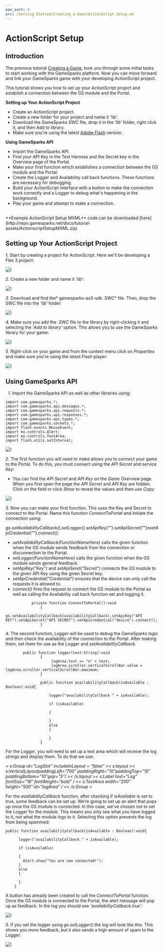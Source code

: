 ```yaml
---
nav_sort: 4
src: /Getting Started/Creating a Game/ActionScript Setup.md
---
```


# ActionScript Setup

## Introduction

The previous tutorial [Creating a Game](./README.md), took you through some initial tasks to start working with the GameSparks platform. Now you can move forward and link your GameSparks game with your developing ActionScript project.

This tutorial shows you how to set up your ActionScript project and establish a connection between the GS module and the Portal.

**Setting up Your ActionScript Project**

  * Create an ActionScript project.
  * Create a new folder for your project and name it 'lib'.
  * Download the GameSparks SWC file, drop it in the _'lib'_ folder, right click it, and then Add to library.
  * Make sure you're using the latest [Adobe Flash](https://get.adobe.com/flashplayer) version.

**Using GameSparks API**

  * Import the GameSparks API.
  * Find your API Key in the Test Harness and the Secret key in the Overview page of the Portal.
  * Make your first function which establishes a connection between the GS module and the Portal.
  * Create the Logger and Availability call back functions. These functions are necessary for debugging.
  * Build your ActionScript interface with a button to make the connection work correctly and a Logger to debug what's happening in the background.
  * Play your game and attempt to make a connection.

</br>
**Example ActionScript Setup MXML** code can be downloaded [here](http://repo.gamesparks.net/docs/tutorial-assets/ActionscriptSetupMXML.zip)

## Setting up Your ActionScript Project

*1.* Start by creating a project for ActionScript. Here we'll be developing a Flex 3 project:

![l](img/AS/1.png)

*2.* Create a new folder and name it *'lib'*:

![l](img/AS/2.png)

*3.* Download and find the* gamesparks-as3-sdk .SWC* file. Then, drop the SWC file into the *'lib'* folder:

![l](img/AS/3.png)

*4.* Make sure you add the *.SWC* file to the library by right-clicking it and selecting the '*Add to library'* option. This allows you to use the GameSparks library for your game:

![l](img/AS/4.png)

*5.* Right-click on your game and from the context menu click on *Properties* and make sure you're using the latest Flash player:

![l](img/AS/5.gif)
 

## Using GameSparks API

 
*1.* Import the GameSparks API as well as other libraries using:

```
import com.gamesparks.*;  
import com.gamesparks.api.messages.*;  
import com.gamesparks.api.requests.*;  
import com.gamesparks.api.responses.*;  
import com.gamesparks.api.types.*;  
import com.gamesparks.sockets.*;  
import flash.events.MouseEvent;  
import mx.controls.Alert;  
import mx.controls.TextArea;    
import flash.utils.setInterval;

```

![l](img/AS/6.png)

*2.* The first function you will need to make allows you to connect your game to the Portal. To do this, you must connect using the *API Secret* and *service Key*:

* You can find the *API Secret* and *API Key* on the *Game Overview* page. When you first open the page the *API Secret* and *API Key* are hidden. Click on the field or click *Show* to reveal the values and then use *Copy*:

![l](img/AS/13.png)

*3.* Now you can make your first function. This uses the Key and Secret to connect to the Portal. Name this function *ConnectToPortal* and initiate the connection using:

*gs.setAvailabilityCallback().setLogger().setApiKey("").setApiSecret("")ssetApiCredential("").connect();*

  * *setAvailabilityCallback(FunctionNameHere)* calls the given function when the GS module sends feedback from the connection or disconnection to the Portal.
  * *setLogger(FunctionNameHere)* calls the given function when the GS module sends general feedback.
  * *setApiKey("Key")* and *setApiSeret("Secret")* connects the GS module to the given API Key using the given Secret key.
  * *setApiCredential("Credential")* ensures that the device can only call the requests it is allowed to.
  * *connect()* fires the request to connect the GS module to the Portal as well as calling the Availability call back function set and logging it.

```
    		private function ConnectToPortal():void
    			{
    				gs.setAvailabilityCallback(availabilityCallback).setApiKey("API KEY").setApiSecret("API SECRET").setApiCredential("device").connect();
    			}
```

*4.* The second function, *Logger* will be used to debug the GameSparks logic and then check the availability of the connection to the Portal. After making them, set them for use as the Logger and *setAvailabilityCallback*.

```
    	public function logger(text:String):void
    			{
    				 logArea.text += "n" + text;
    				 logArea.scroller.verticalScrollBar.value = logArea.scroller.verticalScrollBar.maximum;
    			}

    			public function availabilityCallback(isAvailable : Boolean):void{

    				logger("availabilityCallback " + isAvailable);

    				if (isAvailable)

    				{

    				}					
    				else
    				{

    				}
    			}
```

For the *Logger*, you will need to set up a text area which will receive the log strings and display them. To do that we use:

*< s:Group id=”LogSlot” includeInLayout = “false” >< s:layout >< s:VerticalLayoutpaddingLeft=”700″ paddingRight=”10″paddingTop=”10″ paddingBottom=”10″gap=”5″/ >< /s:layout >< s:Label text=”Log” fontSize=”18″ fontWeight=”bold” / >< s:TextArea width=”200″ height=”500″ id=”logArea” / >< /s:Group >*

For the *availabilityCallback* function, after checking if *isAvailable* is set to true, some feedback can be set up. We’re going to set up an alert that pops up once the GS module is connected. In this case, we've chosen not to set the Logger for the *module*. This means you only see what you have logged to it, not what the module logs to it. Selecting this option prevents the log from being spammed:

```
public function availabilityCallback(isAvailable : Boolean):void{

      logger("availabilityCallback " + isAvailable);

      if (isAvailable)

      {
        Alert.show("You are now connected!");
      }					
      else
      {

      }
    }

```

A button has already been created to call the *ConnectToPortal* function. Once the GS module is connected to the Portal, the alert message will pop up as feedback. In the log you should see *'availabilityCallback.true'*:

![l](img/AS/9.png)

*5.* If you set the logger using *gs.setLogger()* the log will look like this. This shows you more feedback, but it also sends a high amount of spam to the Logger:  

![l](img/AS/10.png)
